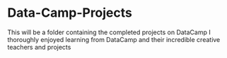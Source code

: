 # Data-Camp-Projects

This will be a folder containing the completed projects on DataCamp 
I thoroughly enjoyed learning from DataCamp and their incredible creative teachers and projects
